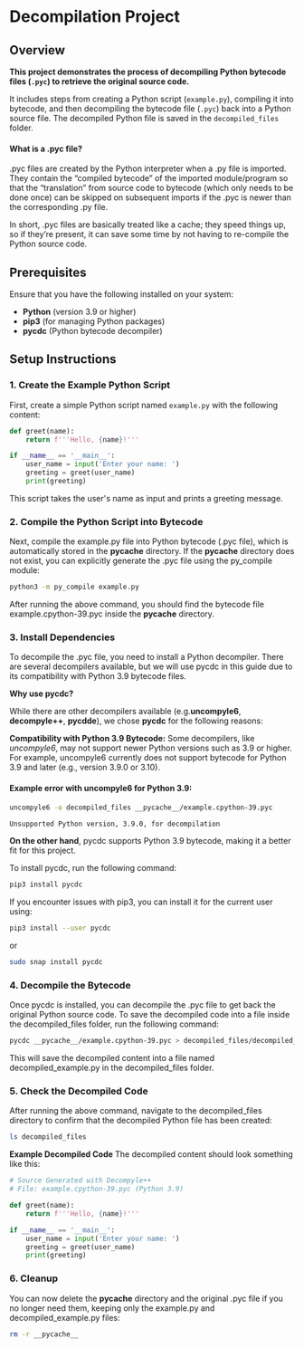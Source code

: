 # Decompilation Project

## Overview

**This project demonstrates the process of decompiling Python bytecode files (`.pyc`) to retrieve the original source code.** 

It includes steps from creating a Python script (`example.py`), compiling it into bytecode, and then decompiling the bytecode file (`.pyc`) back into a Python source file. The decompiled Python file is saved in the `decompiled_files` folder.

#### **What is a .pyc file?** 
.pyc files are created by the Python interpreter when a .py file is imported. They contain the “compiled bytecode” of the imported module/program so that the “translation” from source code to bytecode (which only needs to be done once) can be skipped on subsequent imports if the .pyc is newer than the corresponding .py file.

In short, .pyc files are basically treated like a cache; they speed things up, so if they’re present, it can save some time by not having to re-compile the Python source code.

## Prerequisites

Ensure that you have the following installed on your system:

- **Python** (version 3.9 or higher)
- **pip3** (for managing Python packages)
- **pycdc** (Python bytecode decompiler)

## Setup Instructions

### 1. Create the Example Python Script

First, create a simple Python script named `example.py` with the following content:

```python
def greet(name):
    return f'''Hello, {name}!'''

if __name__ == '__main__':
    user_name = input('Enter your name: ')
    greeting = greet(user_name)
    print(greeting)
```
This script takes the user's name as input and prints a greeting message.

### 2. Compile the Python Script into Bytecode

Next, compile the example.py file into Python bytecode (.pyc file), which is automatically stored in the __pycache__ directory.
If the __pycache__ directory does not exist, you can explicitly generate the .pyc file using the py_compile module:
```bash
python3 -m py_compile example.py
```
After running the above command, you should find the bytecode file example.cpython-39.pyc inside the __pycache__ directory.

### 3. Install Dependencies

To decompile the .pyc file, you need to install a Python decompiler. There are several decompilers available, but we will use pycdc in this guide due to its compatibility with Python 3.9 bytecode files.

**Why use pycdc?**

While there are other decompilers available (e.g.**uncompyle6**, **decompyle++**, **pycdde**), we chose **pycdc** for the following reasons:

**Compatibility with Python 3.9 Bytecode:** Some decompilers, like *uncompyle6*, may not support newer Python versions such as 3.9 or higher. For example, uncompyle6 currently does not support bytecode for Python 3.9 and later (e.g., version 3.9.0 or 3.10).

#### **Example error with uncompyle6 for Python 3.9:**
```bash
uncompyle6 -o decompiled_files __pycache__/example.cpython-39.pyc

Unsupported Python version, 3.9.0, for decompilation
```
**On the other hand**, pycdc supports Python 3.9 bytecode, making it a better fit for this project.

To install pycdc, run the following command:
```bash
pip3 install pycdc
```

If you encounter issues with pip3, you can install it for the current user using:
```bash
pip3 install --user pycdc
```
or

```bash
sudo snap install pycdc
```

### 4. Decompile the Bytecode
Once pycdc is installed, you can decompile the .pyc file to get back the original Python source code. To save the decompiled code into a file inside the decompiled_files folder, run the following command:
```bash
pycdc __pycache__/example.cpython-39.pyc > decompiled_files/decompiled_example.py
```
This will save the decompiled content into a file named decompiled_example.py in the decompiled_files folder.

### 5. Check the Decompiled Code
After running the above command, navigate to the decompiled_files directory to confirm that the decompiled Python file has been created:
```bash
ls decompiled_files
```
**Example Decompiled Code**
The decompiled content should look something like this:
```python
# Source Generated with Decompyle++
# File: example.cpython-39.pyc (Python 3.9)

def greet(name):
    return f'''Hello, {name}!'''

if __name__ == '__main__':
    user_name = input('Enter your name: ')
    greeting = greet(user_name)
    print(greeting)
```

### 6. Cleanup
You can now delete the __pycache__ directory and the original .pyc file if you no longer need them, keeping only the example.py and decompiled_example.py files:
```bash
rm -r __pycache__
```